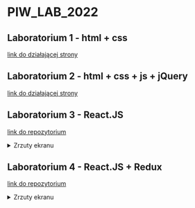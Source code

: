 # PIW_LAB_2022

## Laboratorium 1 - html + css

[link do działającej strony](https://jakubtadeusz.github.io/PIW_LAB_2022/Lab1/index.html)

## Laboratorium 2 - html + css + js + jQuery

[link do działającej strony](https://jakubtadeusz.github.io/PIW_LAB_2022/Lab2/index.html)

## Laboratorium 3 - React.JS

[link do repozytorium](https://github.com/jakubtadeusz/PIW_LAB_2022/tree/main/Lab3/code-before)

<details><summary>Zrzuty ekranu</summary>

![students](/Lab3/screens/students.png)
  
![add_student](/Lab3/screens/add_student.png)
  
![groups](/Lab3/screens/groups.png)
  
![add_group](/Lab3/screens/add_group.png)
  
![message](/Lab3/screens/message.png)
  
![sent](/Lab3/screens/sent.png)
  
</details>

## Laboratorium 4 - React.JS + Redux

[link do repozytorium](https://github.com/jakubtadeusz/PIW_LAB_2022/tree/main/Lab4/code-before)

<details><summary>Zrzuty ekranu</summary>

![screen1](/Lab4/screens/Screen1.png)
  
![screen2](/Lab4/screens/Screen2.png)
  
![screen3](/Lab4/screens/Screen3.png)
  
  
</details>
